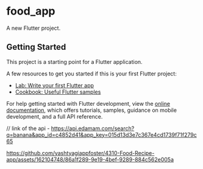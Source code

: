 # food_app

A new Flutter project.

## Getting Started

This project is a starting point for a Flutter application.

A few resources to get you started if this is your first Flutter project:

- [Lab: Write your first Flutter app](https://docs.flutter.dev/get-started/codelab)
- [Cookbook: Useful Flutter samples](https://docs.flutter.dev/cookbook)

For help getting started with Flutter development, view the
[online documentation](https://docs.flutter.dev/), which offers tutorials,
samples, guidance on mobile development, and a full API reference. 

// link of the api - https://api.edamam.com/search?q=banana&app_id=c4852d41&app_key=015d13d3e7c367e4cd1739f71f279c65


https://github.com/yashtyagiappfoster/4310-Food-Recipe-app/assets/162104748/86a1f289-9e19-4bef-9289-884c562e005a


